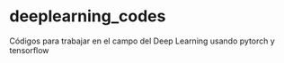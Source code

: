 # deeplearning_codes
Códigos para trabajar en el campo del Deep Learning usando pytorch y tensorflow
